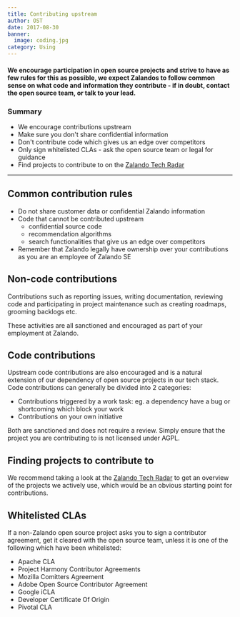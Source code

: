 ```yaml
---
title: Contributing upstream
author: OST
date: 2017-08-30
banner:
  image: coding.jpg
category: Using
---
```


#### We encourage participation in open source projects and strive to have as few rules for this as possible, we expect Zalandos to follow common sense on what code and information they contribute - if in doubt, contact the open source team, or talk to your lead.

### Summary

* We encourage contributions upstream
* Make sure you don't share confidential information
* Don't contribute code which gives us an edge over competitors
* Only sign whitelisted CLAs - ask the open source team or legal for guidance
* Find projects to contribute to on the [Zalando Tech Radar](https://opensource.zalando.com/tech-radar/)

---

## Common contribution rules

* Do not share customer data or confidential Zalando information
* Code that cannot be contributed upstream
  * confidential source code
  * recommendation algorithms
  * search functionalities that give us an edge over competitors
* Remember that Zalando legally have ownership over your contributions as you are an employee of Zalando SE

## Non-code contributions

Contributions such as reporting issues, writing documentation, reviewing code and participating
in project maintenance such as creating roadmaps, grooming backlogs etc.

These activities are all sanctioned and encouraged as part of your employment at Zalando.

## Code contributions

Upstream code contributions are also encouraged and is a natural extension of our dependency of
open source projects in our tech stack. Code contributions can generally be divided into 2 categories:

* Contributions triggered by a work task: eg. a dependency have a bug or shortcoming which block your work
* Contributions on your own initiative

Both are sanctioned and does not require a review. Simply ensure that the project you are contributing to is not licensed under AGPL.

## Finding projects to contribute to

We recommend taking a look at the [Zalando Tech Radar](https://opensource.zalando.com/tech-radar/) to get an overview of the projects we actively use, which would be an obvious starting point
for contributions.

## Whitelisted CLAs
If a non-Zalando open source project asks you to sign a contributor agreement, get it cleared with the open source team, unless it is one of the following which have been whitelisted:

- Apache CLA
- Project Harmony Contributor Agreements
- Mozilla Comitters Agreement
- Adobe Open Source Contributor Agreement
- Google iCLA
- Developer Certificate Of Origin
- Pivotal CLA


